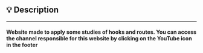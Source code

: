 ## 💡 Description

---

#### Website made to apply some studies of hooks and routes. You can access the channel responsible for this website by clicking on the YouTube icon in the footer 